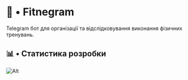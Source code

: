 # 💪 • Fitnegram

Telegram бот для організації та відслідковування виконання фізичних тренувань.

## 📊 • Статистика розробки

![Alt](https://repobeats.axiom.co/api/embed/ec2d9ed2deee007d5ed064d0ae63b77f949a0ca6.svg "Repobeats analytics image")
